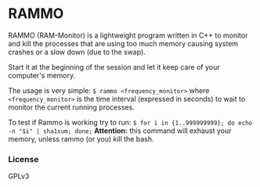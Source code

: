 # RAMMO

RAMMO (RAM-Monitor) is a lightweight program written in C++ to monitor and kill the processes that are using too much memory causing system crashes or a slow down (due to the swap).

Start it at the beginning of the session and let it keep care of your computer's memory.

The usage is very simple:
`$ rammo <frequency_monitor>`
where `<frequency_monitor>` is the time interval (expressed in seconds) to wait to monitor the current running processes.

To test if Rammo is working try to run:
`$ for i in {1..999999999}; do echo -n "$i" | sha1sum; done;`
**Attention:** this command will exhaust your memory, unless rammo (or you) kill the bash.

### License
GPLv3
